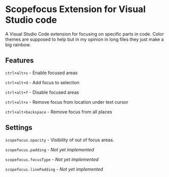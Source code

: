 # Scopefocus Extension for Visual Studio code

A Visual Studio Code extension for focusing on specific parts in code.
Color themes are supposed to help but in my opinion in long files they just make a big rainbow.

## Features

`ctrl+alt+s` - Enable focused areas

`ctrl+alt+d` - Add focus to selection

`ctrl+alt+f` - Disable focused areas

`ctrl+alt+x` - Remove focus from location under text cursor

`ctrl+alt+backspace` - Remove focus from all places

## Settings

`scopefocus.opacity` - Visibility of out of focus areas.

`scopefocus.padding` - _Not yet implemented_

`scopefocus.focusType` - _Not yet implemented_

`scopefocus.linePadding` - _Not yet implemented_
